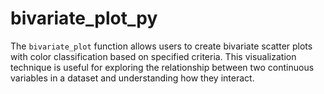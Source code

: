 # bivariate_plot_py
The `bivariate_plot` function allows users to create bivariate scatter plots with color classification based on specified criteria. This visualization technique is useful for exploring the relationship between two continuous variables in a dataset and understanding how they interact.
